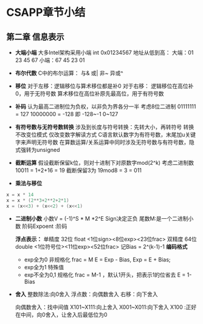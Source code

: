 # CSAPP章节小结

## 第二章 信息表示

- **大端小端**
大多Intel架构采用小端
int 0x01234567
地址从低到高：
大端：01 23 45 67
小端：67 45 23 01

- **布尔代数**
C中的布尔运算：
与& 或| 非~ 异或^

- **移位**
对于左移：逻辑移位与算术移位都是补0
对于右移：
逻辑移位在高位补0，用于无符号数
算术移位在高位补原先最高位，用于有符号数

- **补码**
认为最高二进制位为负权，以非负为界各分一半
考虑8位二进制
01111111 =  127
10000000 = -128
即 -128~-1 0~127

- **有符号数与无符号数转换**
涉及到长度与符号转换：先转大小，再转符号
转换不改变位模式 仅改变数字解读方式
C语言默认数字为有符号数，末尾加u关键字来声明无符号数
在算数运算/关系运算中同时涉及无符号数与有符号数，隐式强转为unsigned

- **截断运算**
假设截断保留k位，则对十进制下对原数字mod(2^k)
考虑二进制数10011 = 1+2+16 = 19
截断保留3为 19mod8 = 3 = 011

- **乘法与移位**

```C
x = x * 14
x = x * (2**3+2**2+2*1)
x = (x<<3) + (x<<2) + (x<<1)
```

- **二进制小数**
  小数V = (-1)^S * M *2^E
  Sign决定正负
  尾数M:是一个二进制小数
  阶码Expoent :阶码

  **浮点表示：**
  单精度 32位 float
  <1位sign><8位exp><23位frac>
  双精度 64位 double
  <1位符号位><11位exp><52位frac>
  记Bias = 2^(k-1)-1
  **编码格式**
  - exp全为0 非规格化
  frac = M
  E = Exp - Bias,
  Exp = E + Bias;
  - exp全为1 特殊值
  - exp不全为0,1 规格化
  frac = M-1 ，默认1开头，把表示1的位省去
  E = 1-Bias

- **舍入**
  整数除法:向0舍入
  浮点数：向偶数舍入
  右移：向下舍入

  向偶数舍入：找中间值
  X101~X111:向上舍入
  X001~X011:向下舍入
  X100 :正好在中间，向0舍入，让舍入后最低位为0
